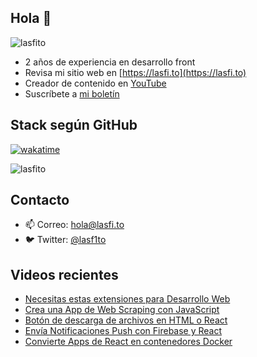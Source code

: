
## Hola 👋

 
<img src="https://komarev.com/ghpvc/?username=lasfito&label=Profile%20views&color=0e75b6&style=flat" alt="lasfito" /> 



  - 2 años de experiencia en desarrollo front
  - Revisa mi sitio web en [https://lasfi.to](https://lasfi.to)
  - Creador de contenido en [YouTube](https://www.youtube.com/channel/UCwfeUZwjfNsIFqFURiqkLSw)
  - Suscríbete a <a href="http://s.1-2-3.dev"  target="_blank"> mi boletín </a>





<!-- Estadísticas

[![Lasfitos's GitHub stats](https://github-readme-stats.vercel.app/api?username=lasfito&hide=prs,issues,contribs&count_private=true&show_icons=true&theme=vue_dark&locale=es&hide_title=false&include_all_commits=true&custom_title=numericos)](https://github.com/anuraghazra/github-readme-stats)
-->

 
  

## Stack según GitHub
[![wakatime](https://wakatime.com/badge/user/5f64052e-88c6-4b16-a87a-e9f52142e69a.svg)](https://wakatime.com/@5f64052e-88c6-4b16-a87a-e9f52142e69a)




<img align="center" src="https://github-readme-stats.vercel.app/api/top-langs?username=lasfito&show_icons=true&hide=html&locale=es&layout=compact&custom_title=" alt="lasfito" /> 




## Contacto

- 📫 Correo: <a href='mailto:hola@lasfi.to '> hola@lasfi.to</a>
- 🐦 Twitter: <a href="https://twitter.com/lasf1to" target="blank"> @lasf1to</a>


## Videos recientes
<!-- BLOG-POST-LIST:START -->
- [Necesitas estas extensiones para Desarrollo Web](https://www.youtube.com/watch?v=2Hw7RD07GFk)
- [Crea una App de Web Scraping con JavaScript](https://www.youtube.com/watch?v=OX2LQRP82lk)
- [Botón de descarga de archivos en HTML o React](https://www.youtube.com/watch?v=nb4vZqjG4Kg)
- [Envía Notificaciones Push con Firebase y React](https://www.youtube.com/watch?v=KfyAuuujWAg)
- [Convierte Apps de React en contenedores Docker](https://www.youtube.com/watch?v=vxE3xMgtZaM)
<!-- BLOG-POST-LIST:END -->











  
